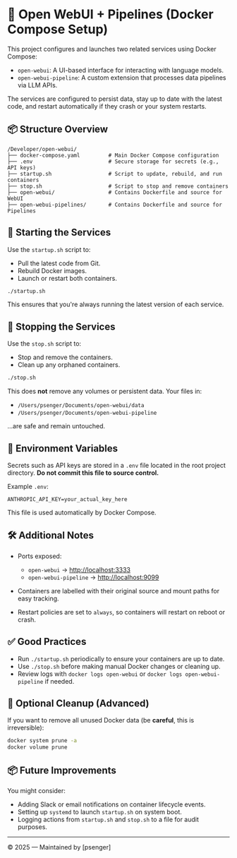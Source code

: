 # 🧠 Open WebUI + Pipelines (Docker Compose Setup)

This project configures and launches two related services using Docker Compose:

- `open-webui`: A UI-based interface for interacting with language models.
- `open-webui-pipeline`: A custom extension that processes data pipelines via LLM APIs.

The services are configured to persist data, stay up to date with the latest code, and restart automatically if they crash or your system restarts.

## 📦 Structure Overview

```
/Developer/open-webui/
├── docker-compose.yaml         # Main Docker Compose configuration
├── .env                        # Secure storage for secrets (e.g., API keys)
├── startup.sh                  # Script to update, rebuild, and run containers
├── stop.sh                     # Script to stop and remove containers
├── open-webui/                 # Contains Dockerfile and source for WebUI
├── open-webui-pipelines/       # Contains Dockerfile and source for Pipelines
```

## 🚀 Starting the Services

Use the `startup.sh` script to:

- Pull the latest code from Git.
- Rebuild Docker images.
- Launch or restart both containers.

```bash
./startup.sh
```

This ensures that you're always running the latest version of each service.

## 🛑 Stopping the Services

Use the `stop.sh` script to:

* Stop and remove the containers.
* Clean up any orphaned containers.

```bash
./stop.sh
```

This does **not** remove any volumes or persistent data. Your files in:

* `/Users/psenger/Documents/open-webui/data`
* `/Users/psenger/Documents/open-webui-pipeline`

...are safe and remain untouched.


## 🔐 Environment Variables

Secrets such as API keys are stored in a `.env` file located in the root project directory. **Do not commit this file to source control.**

Example `.env`:

```dotenv
ANTHROPIC_API_KEY=your_actual_key_here
```

This file is used automatically by Docker Compose.


## 🛠️ Additional Notes

* Ports exposed:

  * `open-webui` → [http://localhost:3333](http://localhost:3333)
  * `open-webui-pipeline` → [http://localhost:9099](http://localhost:9099)
* Containers are labelled with their original source and mount paths for easy tracking.
* Restart policies are set to `always`, so containers will restart on reboot or crash.

## ✅ Good Practices

* Run `./startup.sh` periodically to ensure your containers are up to date.
* Use `./stop.sh` before making manual Docker changes or cleaning up.
* Review logs with `docker logs open-webui` or `docker logs open-webui-pipeline` if needed.

## 🧽 Optional Cleanup (Advanced)

If you want to remove all unused Docker data (be **careful**, this is irreversible):

```bash
docker system prune -a
docker volume prune
```

## 📦 Future Improvements

You might consider:

* Adding Slack or email notifications on container lifecycle events.
* Setting up `systemd` to launch `startup.sh` on system boot.
* Logging actions from `startup.sh` and `stop.sh` to a file for audit purposes.

---

© 2025 — Maintained by \[psenger]



